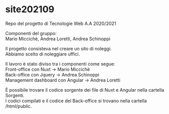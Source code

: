 # site202109
Repo del progetto di Tecnologie Web A.A 2020/2021  

Componenti del gruppo:  
Mario Miccichè, Andrea Loretti, Andrea Schinoppi  

Il progetto consisteva nel creare un sito di noleggi.  
Abbiamo scelto di noleggiare uffici.  

Il lavoro è stato diviso tra i componenti come segue:  
Front-office con Nuxt -> Mario Miccichè  
Back-office con Jquery -> Andrea Schinoppi  
Management dashboard con Angular -> Andrea Loretti  

È possibile trovare il codice sorgente dei file di Nuxt e Angular nella cartella Sorgenti.  
I codici compilati e il codice del Back-office si trovano nella cartella /html/public.

